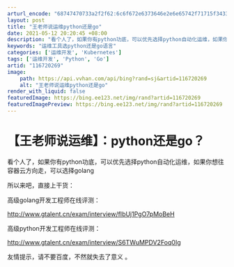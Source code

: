 ```yaml
---
arturl_encode: "68747470733a2f2f62:6c6f672e6373646e2e6e65742f71715f34333230353737382f:61727469636c652f64657461696c732f313136373230323639"
layout: post
title: "王老师说运维python还是go"
date: 2021-05-12 20:20:45 +08:00
description: "看个人了，如果你有python功底，可以优先选择python自动化运维，如果你想往容器云方向走，可以"
keywords: "运维工具选python还是go语言"
categories: ['运维开发', 'Kubernetes']
tags: ['运维开发', 'Python', 'Go']
artid: "116720269"
image:
    path: https://api.vvhan.com/api/bing?rand=sj&artid=116720269
    alt: "王老师说运维python还是go"
render_with_liquid: false
featuredImage: https://bing.ee123.net/img/rand?artid=116720269
featuredImagePreview: https://bing.ee123.net/img/rand?artid=116720269
---
```


# 【王老师说运维】：python还是go？

看个人了，如果你有python功底，可以优先选择python自动化运维，如果你想往容器云方向走，可以选择golang

所以来吧，直接上干货：

高级golang开发工程师在线评测：
  
<http://www.gtalent.cn/exam/interview/fIbUj1PgO7pMoBeH>

高级python开发工程师在线评测：
  
<http://www.gtalent.cn/exam/interview/S6TWuMPDV2Foq0Ig>

友情提示，请不要百度，不然就失去了意义 。